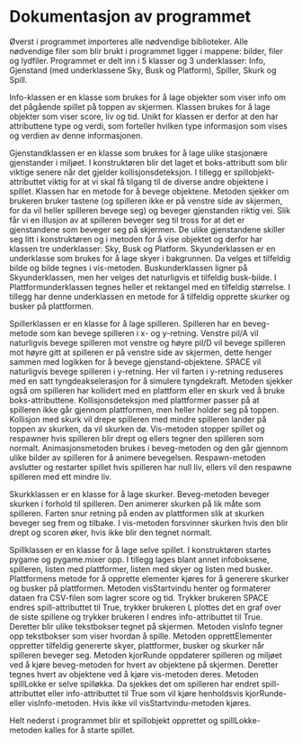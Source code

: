 # Dokumentasjon av programmet

Øverst i programmet importeres alle nødvendige biblioteker. Alle nødvendige filer som blir brukt i programmet ligger i mappene: bilder, filer og lydfiler. Programmet er delt inn i 5 klasser og 3 underklasser: Info, Gjenstand (med underklassene Sky, Busk og Platform), Spiller, Skurk og Spill. 

Info-klassen er en klasse som brukes for å lage objekter som viser info om det pågående spillet på toppen av skjermen. Klassen brukes for å lage objekter som viser score, liv og tid. Unikt for klassen er derfor at den har attributtene type og verdi, som forteller hvilken type informasjon som vises og verdien av denne informasjonen. 

Gjenstandklassen er en klasse som brukes for å lage ulike stasjonære gjenstander i miljøet. I konstruktøren blir det laget et boks-attributt som blir viktige senere når det gjelder kollisjonsdeteksjon. I tillegg er spillobjekt-attributtet viktig for at vi skal få tilgang til de diverse andre objektene i spillet. Klassen har en metode for å bevege objektene. Metoden sjekker om brukeren bruker tastene (og spilleren ikke er på venstre side av skjermen, for da vil heller spilleren bevege seg) og beveger gjenstanden riktig vei. Slik får vi en illusjon av at spilleren beveger seg til tross for at det er gjenstandene som beveger seg på skjermen. De ulike gjenstandene skiller seg litt i konstruktøren og i metoden for å vise objektet og derfor har klassen tre underklasser: Sky, Busk og Platform. Skyunderklassen er en underklasse som brukes for å lage skyer i bakgrunnen. Da velges et tilfeldig bilde og bilde tegnes i vis-metoden. Buskunderklassen ligner på Skyunderklassen, men her velges det naturligvis et tilfeldig busk-bilde. I Plattformunderklassen tegnes heller et rektangel med en tilfeldig størrelse. I tillegg har denne underklassen en metode for å tilfeldig opprette skurker og busker på plattformen. 

Spillerklassen er en klasse for å lage spilleren. Spilleren har en beveg-metode som kan bevege spilleren i x- og y-retning. Venstre pil/A vil naturligvis bevege spilleren mot venstre og høyre pil/D vil bevege spilleren mot høyre gitt at spilleren er på venstre side av skjermen, dette henger sammen med logikken for å bevege gjenstand-objektene. SPACE vil naturligvis bevege spilleren i y-retning. Her vil farten i y-retning reduseres med en satt tyngdeakselerasjon for å simulere tyngdekraft. Metoden sjekker også om spilleren har kollidert med en plattform eller en skurk ved å bruke boks-attributtene. Kollisjonsdeteksjon med plattformer passer på at spilleren ikke går gjennom plattformen, men heller holder seg på toppen. Kollisjon med skurk vil drepe spilleren med mindre spilleren lander på toppen av skurken, da vil skurken dø. Vis-metoden stopper spillet og respawner hvis spilleren blir drept og ellers tegner den spilleren som normalt. Animasjonsmetoden brukes i beveg-metoden og den går gjennom ulike bilder av spilleren for å animere bevegelsen. Respawn-metoden avslutter og restarter spillet hvis spilleren har null liv, ellers vil den respawne spilleren med ett mindre liv. 

Skurkklassen er en klasse for å lage skurker. Beveg-metoden beveger skurken i forhold til spilleren. Den animerer skurken på lik måte som spilleren. Farten snur retning på enden av plattformen slik at skurken beveger seg frem og tilbake. I vis-metoden forsvinner skurken hvis den blir drept og scoren øker, hvis ikke blir den tegnet normalt. 

Spillklassen er en klasse for å lage selve spillet. I konstruktøren startes pygame og pygame.mixer opp. I tillegg lages blant annet infoboksene, spilleren, listen med plattformer, listen med skyer og listen med busker. Plattformens metode for å opprette elementer kjøres for å generere skurker og busker på plattformen. Metoden visStartvindu henter og formaterer dataen fra CSV-filen som lagrer score og tid. Trykker brukeren SPACE endres spill-attributtet til True, trykker brukeren L plottes det en graf over de siste spillene og trykker brukeren I endres info-attributtet til True. Deretter blir ulike tekstbokser tegnet på skjermen. Metoden visInfo tegner opp tekstbokser som viser hvordan å spille. Metoden opprettElementer oppretter tilfeldig genererte skyer, plattformer, busker og skurker når spilleren beveger seg. Metoden kjorRunde oppdaterer spilleren og miljøet ved å kjøre beveg-metoden for hvert av objektene på skjermen. Deretter tegnes hvert av objektene ved å kjøre vis-metoden deres. Metoden spillLokke er selve spilløkka. Da sjekkes det om spilleren har endret spill-attributtet eller info-attributtet til True som vil kjøre henholdsvis kjorRunde- eller visInfo-metoden. Hvis ikke vil visStartvindu-metoden kjøres. 

Helt nederst i programmet blir et spillobjekt opprettet og spillLokke-metoden kalles for å starte spillet. 
 
